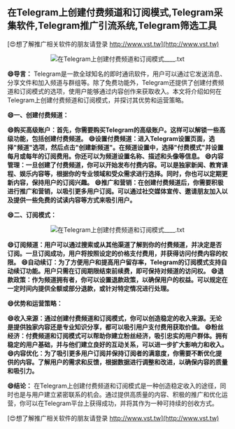## **在Telegram上创建付费频道和订阅模式,Telegram采集软件,Telegram推广引流系统,Telegram筛选工具**

[😍想了解推广相关软件的朋友请登录 http://www.vst.tw](http://www.vst.tw)

 <center><img src="https://vst.tw/MP4/tuiguang/png/7.png" alt="在Telegram上创建付费频道和订阅模式____.txt"></center>

**😄导言：**
Telegram是一款全球知名的即时通讯软件，用户可以通过它发送消息、分享文件和加入频道与群组等。除了免费功能外，Telegram还提供了创建付费频道和订阅模式的选项，使用户能够通过内容创作来获取收入。本文将介绍如何在Telegram上创建付费频道和订阅模式，并探讨其优势和运营策略。

**😄一、创建付费频道：**

**😄购买高级账户：首先，你需要购买Telegram的高级账户。这样可以解锁一些高级功能，包括创建付费频道。**
**😄设置付费频道：进入Telegram设置页面，选择"频道"选项，然后点击"创建新频道"。在频道设置中，选择"付费模式"并设置每月或每年的订阅费用。你还可以为频道设置名称、描述和头像等信息。**
**😄内容管理：一旦创建了付费频道，你可以开始发布付费内容。可以是独家新闻、教育课程、娱乐内容等，根据你的专业领域和受众需求进行选择。同时，你也可以定期更新内容，保持用户的订阅兴趣。**
**😄推广和营销：在创建付费频道后，你需要积极进行推广和营销，以吸引更多用户订阅。可以通过社交媒体宣传、邀请朋友加入以及提供一些免费的试读内容等方式来吸引用户。**

**😄二、订阅模式：**

 <center><img src="https://vst.tw/MP4/tuiguang/png/2.png" alt="在Telegram上创建付费频道和订阅模式____.txt"></center>

**😄订阅频道：用户可以通过搜索或从其他渠道了解到你的付费频道，并决定是否订阅。一旦订阅成功，用户将按照设定的价格支付费用，并获得访问付费内容的权限。**
**😄自动续订：为了方便用户和提高用户留存率，Telegram的订阅模式支持自动续订功能。用户只需在订阅期限结束前续费，即可保持对频道的访问权。**
**😄退款政策：作为频道拥有者，你可以设置退款政策，以确保用户的权益。可以规定在一定时间内提供全额或部分退款，或针对特定情况进行处理。**

**😄优势和运营策略：**

**😄收入来源：通过创建付费频道和订阅模式，你可以创造稳定的收入来源。无论是提供独家内容还是专业知识分享，都可以吸引用户支付费用获取价值。**
**😄粉丝经济：付费频道和订阅模式可以帮助你建立粉丝经济，吸引忠实的用户群体。拥有稳定的用户基础，并与他们建立良好的互动关系，可以进一步扩大影响力和收入。**
**😄内容优化：为了吸引更多用户订阅并保持订阅者的满意度，你需要不断优化提供的内容。了解用户的需求和反馈，根据数据进行调整和改进，以确保内容的质量和吸引力。**

**😄结论：**
在Telegram上创建付费频道和订阅模式是一种创造稳定收入的途径，同时也是与用户建立紧密联系的机会。通过提供高质量的内容、积极的推广和优化运营，你可以在Telegram平台上获得成功，并将其作为一种可持续的创收方式。

[😍想了解推广相关软件的朋友请登录 http://www.vst.tw](http://www.vst.tw)



